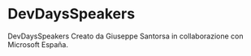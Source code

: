 # DevDaysSpeakers
DevDaysSpeakers Creato da Giuseppe Santorsa in collaborazione con Microsoft España.
